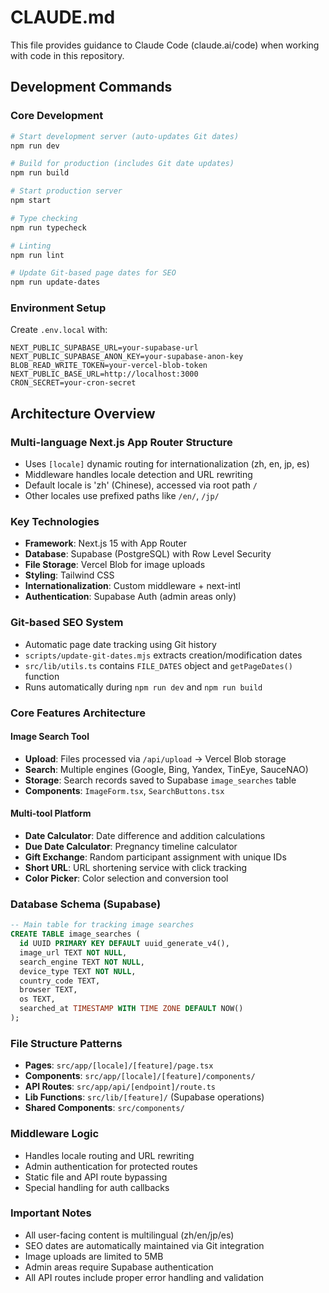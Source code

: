 # CLAUDE.md

This file provides guidance to Claude Code (claude.ai/code) when working with code in this repository.

## Development Commands

### Core Development
```bash
# Start development server (auto-updates Git dates)
npm run dev

# Build for production (includes Git date updates)
npm run build

# Start production server
npm start

# Type checking
npm run typecheck

# Linting
npm run lint

# Update Git-based page dates for SEO
npm run update-dates
```

### Environment Setup
Create `.env.local` with:
```
NEXT_PUBLIC_SUPABASE_URL=your-supabase-url
NEXT_PUBLIC_SUPABASE_ANON_KEY=your-supabase-anon-key
BLOB_READ_WRITE_TOKEN=your-vercel-blob-token
NEXT_PUBLIC_BASE_URL=http://localhost:3000
CRON_SECRET=your-cron-secret
```

## Architecture Overview

### Multi-language Next.js App Router Structure
- Uses `[locale]` dynamic routing for internationalization (zh, en, jp, es)
- Middleware handles locale detection and URL rewriting
- Default locale is 'zh' (Chinese), accessed via root path `/`
- Other locales use prefixed paths like `/en/`, `/jp/`

### Key Technologies
- **Framework**: Next.js 15 with App Router
- **Database**: Supabase (PostgreSQL) with Row Level Security
- **File Storage**: Vercel Blob for image uploads
- **Styling**: Tailwind CSS
- **Internationalization**: Custom middleware + next-intl
- **Authentication**: Supabase Auth (admin areas only)

### Git-based SEO System
- Automatic page date tracking using Git history
- `scripts/update-git-dates.mjs` extracts creation/modification dates
- `src/lib/utils.ts` contains `FILE_DATES` object and `getPageDates()` function
- Runs automatically during `npm run dev` and `npm run build`

### Core Features Architecture

#### Image Search Tool
- **Upload**: Files processed via `/api/upload` → Vercel Blob storage
- **Search**: Multiple engines (Google, Bing, Yandex, TinEye, SauceNAO)
- **Storage**: Search records saved to Supabase `image_searches` table
- **Components**: `ImageForm.tsx`, `SearchButtons.tsx`

#### Multi-tool Platform
- **Date Calculator**: Date difference and addition calculations
- **Due Date Calculator**: Pregnancy timeline calculator
- **Gift Exchange**: Random participant assignment with unique IDs
- **Short URL**: URL shortening service with click tracking
- **Color Picker**: Color selection and conversion tool

### Database Schema (Supabase)
```sql
-- Main table for tracking image searches
CREATE TABLE image_searches (
  id UUID PRIMARY KEY DEFAULT uuid_generate_v4(),
  image_url TEXT NOT NULL,
  search_engine TEXT NOT NULL,
  device_type TEXT NOT NULL,
  country_code TEXT,
  browser TEXT,
  os TEXT,
  searched_at TIMESTAMP WITH TIME ZONE DEFAULT NOW()
);
```

### File Structure Patterns
- **Pages**: `src/app/[locale]/[feature]/page.tsx`
- **Components**: `src/app/[locale]/[feature]/components/`
- **API Routes**: `src/app/api/[endpoint]/route.ts`
- **Lib Functions**: `src/lib/[feature]/` (Supabase operations)
- **Shared Components**: `src/components/`

### Middleware Logic
- Handles locale routing and URL rewriting
- Admin authentication for protected routes
- Static file and API route bypassing
- Special handling for auth callbacks

### Important Notes
- All user-facing content is multilingual (zh/en/jp/es)
- SEO dates are automatically maintained via Git integration
- Image uploads are limited to 5MB
- Admin areas require Supabase authentication
- All API routes include proper error handling and validation